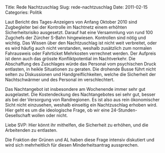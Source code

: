 Title: Rede Nachtzuschlag
Slug: rede-nachtzuschlag
Date: 2011-02-15
Categories: Politik

Laut Bericht des Tages-Anzeigers von Anfang Oktober 2010 sind Zugbegleiter bei der Kontrolle im Nachtnetz einem erhöhten Sicherheitsrisiko ausgesetzt. Darauf hat eine Versammlung von rund 100 Zugchefs der Zürcher S-Bahn hingewiesen. Kontrollen sind nötig und wichtig. Das Wissen über den Nachtzuschlag ist nicht weit verbreitet, oder es wird häufig auch nicht verstanden, weshalb zusätzlich zum normalen Fahrausweis oder Fahrticket Mehrkosten verrechnet werden. Der Aufpreis ist denn auch das grösste Konfliktpotential im Nachtverkehr. Die Abschaffung des Zuschlages würde das Personal vom psychischen Druck entlasten, in heikle Situationen zu geraten. Die drohende Busse führt nicht selten zu Diskussionen und Handgreiflichkeiten, welche die Sicherheit der Nachtschwärmer und des Personal im verschlechtert.

Das Nachtangebot ist insbesondere am Wochenende immer sehr gut ausgelastet. Die Kostendeckung des Nachtangebotes sei sehr gut, besser als bei der Versorgung von Randregionen. Es ist also aus rein ökonomischer Sicht nicht einzusehen, weshalb einseitig ein Nachtzuschlag erhoben wird. Hier geht es um die ideologische Frage, ob wir eine 24-Stunden-Gesellschaft wollen oder nicht.

Liebe SVP: Hier könnt ihr mithelfen, die Sicherheit zu erhöhen, und die Arbeitenden zu entlasten.

Die Fraktion der Grünen und AL haben diese Frage intensiv diskutiert und wird sich mehrheitlich für diesen Minderheitsantrag aussprechen.
